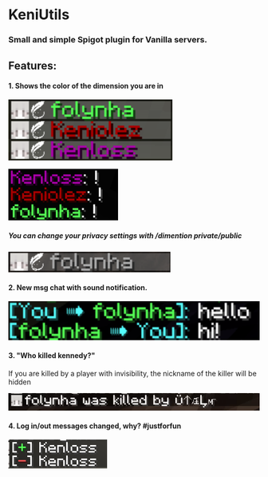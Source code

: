 # KeniUtils
### Small and simple Spigot plugin for Vanilla servers.
## Features:
#### 1. Shows the color of the dimension you are in
![](/images/tab.png "Tab")
 

![](/images/chat.png "chat")

##### You can change your privacy settings with /dimention private/public
![](/images/private.png "chat")

#### 2. New msg chat with sound notification.
![](/images/msg.png "msg")

#### 3. "Who killed kennedy?" 
If you are killed by a player with invisibility, the nickname of the killer will be hidden

![](/images/dead.gif ":3")

#### 4. Log in/out messages changed, why? #justforfun

![](/images/log.png ":P")